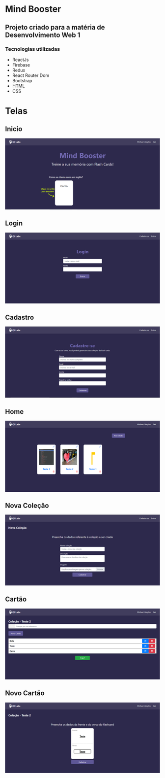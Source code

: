 # Mind Booster

## Projeto criado para a matéria de Desenvolvimento Web 1

###  Tecnologias utilizadas

- ReactJs
- Firebase
- Redux
- React Router Dom
- Bootstrap
- HTML
- CSS

# Telas

## Inicio
<img src="public/Inicio.png" />

## Login
<img src="public/Login.png" />

## Cadastro
<img src="public/Cadastro.png" />

## Home
<img src="public/Home.png" />

## Nova Coleção
<img src="public/NovaColecao.png" />

## Cartão
<img src="public/Cartao.png" />

## Novo Cartão
<img src="public/NovoCartao.png" />